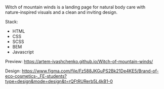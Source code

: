 Witch of mountain winds is a landing page for natural body care with nature-inspired visuals and a clean and inviting design.

Stack: 
- HTML
- CSS
- SCSS
- BEM
- Javascript

Preview: https://artem-ivashchenko.github.io/Witch-of-mountain-winds/

Design: https://www.figma.com/file/Fz588JKGuPS2Bk21De4KE5/Brand-of-eco-cosmetics-_FE-students?type=design&mode=design&t=rQFtRURerb5L4kB1-0
